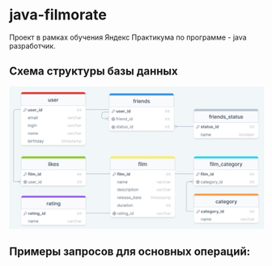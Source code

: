 # java-filmorate
Проект в рамках обучения Яндекс Практикума по программе - java разработчик.
## Схема структуры базы данных
![DB structure.png](https://github.com/RomanBatrakov/java-filmorate/blob/main/DB%20structure.png)
## Примеры запросов для основных операций:

